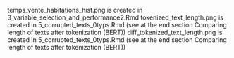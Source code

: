 temps_vente_habitations_hist.png is created in 3_variable_selection_and_performance2.Rmd
tokenized_text_length.png is created in 5_corrupted_texts_0typs.Rmd (see at the end section Comparing length of texts after tokenization (BERT))
diff_tokenized_text_length.png is created in 5_corrupted_texts_0typs.Rmd (see at the end section Comparing length of texts after tokenization (BERT))

